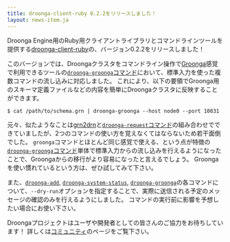 ```yaml
---
title: droonga-client-ruby 0.2.2をリリースしました！
layout: news-item.ja
---
```


Droonga Engine用のRuby用クライアントライブラリとコマンドラインツールを提供する[droonga-client-ruby][]の、バージョン0.2.2をリリースしました！

このバージョンでは、Droongaクラスタをコマンドライン操作で[Groonga][groonga]感覚で利用できるツールの[`droonga-groonga`コマンド][droonga-groonga]において、標準入力を使った複数コマンドの流し込みに対応しました。
これにより、以下の要領でGroonga用のスキーマ定義ファイルなどの内容を簡単にDroongaクラスタに反映することができます。

~~~
$ cat /path/to/schema.grn | droonga-groonga --host node0 --port 10031
~~~

元々、似たようなことは[grn2drn][]と[`droonga-request`コマンド][droonga-request]の組み合わせでできていましたが、2つのコマンドの使い方を覚えなくてはならないため若干面倒でした。
`groonga`コマンドとほとんど同じ感覚で使える、という点が特徴の[`droonga-groonga`コマンド][droonga-groonga]単体で標準入力からの流し込みを行えるようになったことで、Groongaからの移行がより容易になったと言えるでしょう。
Groongaを使い慣れているという方は、ぜひ試してみて下さい。

また、[`droonga-add`][droonga-add], [`droonga-system-status`][droonga-system-status], [`droonga-groonga`][droonga-groonga]の各コマンドについて、`--dry-run`オプションを指定することで、実際に送信される予定のメッセージの確認のみを行えるようにしました。
コマンドの実行前に影響を予想したい場合にお使い下さい。

Droongaプロジェクトはユーザや開発者としての皆さんのご協力をお待ちしています！
詳しくは[コミュニティ][community]のページをご覧下さい。

  [community]: /ja/community/
  [groonga]: http://groonga.org/ja/
  [droonga-client-ruby]: https://github.com/droonga/droonga-client-ruby
  [grn2drn]: https://github.com/droonga/grn2drn
  [droonga-groonga]: /ja/reference/command-line-tools/droonga-groonga/
  [droonga-request]: /ja/reference/command-line-tools/droonga-request/
  [droonga-add]: /ja/reference/command-line-tools/droonga-add/
  [droonga-system-status]: /ja/reference/command-line-tools/droonga-system-status/
